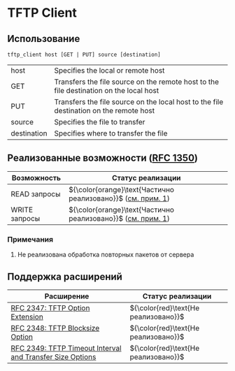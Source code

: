 # TFTP Client

## Использование

```
tftp_client host [GET | PUT] source [destination]
```

| | |
| ----------- | ------------------------------------------------------------------------------ |
| host | Specifies the local or remote host |
| GET | Transfers the file source on the remote host to the file destination on the local host |
| PUT | Transfers the file source on the local host to the file destination on the remote host |
| source | Specifies the file to transfer |
| destination | Specifies where to transfer the file |

## Реализованные возможности ([RFC 1350](https://tools.ietf.org/html/rfc1350))

| Возможность | Статус реализации |
| ----------- | ----------------- |
| READ запросы | ${\color{orange}\text{Частично реализовано}}$ ([см. прим. 1](#примечания)) |
| WRITE запросы | ${\color{orange}\text{Частично реализовано}}$ ([см. прим. 1](#примечания)) |

### Примечания

1. Не реализована обработка повторных пакетов от сервера 

## Поддержка расширений

| Расширение | Статус реализации |
| ----------- | ----------------- |
| [RFC 2347: TFTP Option Extension](https://www.rfc-editor.org/rfc/rfc2347) | ${\color{red}\text{Не реализовано}}$ |
| [RFC 2348: TFTP Blocksize Option](https://www.rfc-editor.org/rfc/rfc2347) | ${\color{red}\text{Не реализовано}}$ |
| [RFC 2349: TFTP Timeout Interval and Transfer Size Options](https://www.rfc-editor.org/rfc/rfc2347) | ${\color{red}\text{Не реализовано}}$ |
